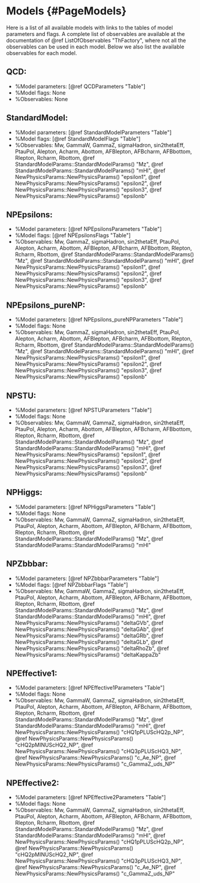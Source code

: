 Models   {#PageModels}
==========================================================

Here is a list of all available models with links to the tables of
model parameters and flags. 
A complete list of observables are available at the documentation of
@ref ListOfObservables "ThFactory", where not all the observables can
be used in each model. Below we also list the available observables for
each model. 

## QCD:

  - %Model parameters: [@ref QCDParameters "Table"]
  - %Model flags: None
  - %Observables: None

## StandardModel:

  - %Model parameters: [@ref StandardModelParameters "Table"]
  - %Model flags: [@ref StandardModelFlags "Table"]
  - %Observables: Mw, GammaW, GammaZ, sigmaHadron, sin2thetaEff,
    PtauPol, Alepton, Acharm, Abottom, AFBlepton, AFBcharm, AFBbottom,
    Rlepton, Rcharm, Rbottom, 
    @ref StandardModelParams::StandardModelParams() "Mz",
    @ref StandardModelParams::StandardModelParams() "mHl",
	@ref NewPhysicsParams::NewPhysicsParams() "epsilon1",
	@ref NewPhysicsParams::NewPhysicsParams() "epsilon2",
	@ref NewPhysicsParams::NewPhysicsParams() "epsilon3",
	@ref NewPhysicsParams::NewPhysicsParams() "epsilonb"

## NPEpsilons:

  - %Model parameters: [@ref NPEpsilonsParameters "Table"]
  - %Model flags: [@ref NPEpsilonsFlags "Table"]
  - %Observables: Mw, GammaZ, sigmaHadron, sin2thetaEff,
    PtauPol, Alepton, Acharm, Abottom, AFBlepton, AFBcharm, AFBbottom,
    Rlepton, Rcharm, Rbottom,
    @ref StandardModelParams::StandardModelParams() "Mz",
    @ref StandardModelParams::StandardModelParams() "mHl",
	@ref NewPhysicsParams::NewPhysicsParams() "epsilon1",
	@ref NewPhysicsParams::NewPhysicsParams() "epsilon2",
	@ref NewPhysicsParams::NewPhysicsParams() "epsilon3",
	@ref NewPhysicsParams::NewPhysicsParams() "epsilonb"

## NPEpsilons_pureNP:

  - %Model parameters: [@ref NPEpsilons_pureNPParameters "Table"]
  - %Model flags: None
  - %Observables: Mw, GammaZ, sigmaHadron, sin2thetaEff,
    PtauPol, Alepton, Acharm, Abottom, AFBlepton, AFBcharm, AFBbottom,
    Rlepton, Rcharm, Rbottom,
    @ref StandardModelParams::StandardModelParams() "Mz",
    @ref StandardModelParams::StandardModelParams() "mHl",
	@ref NewPhysicsParams::NewPhysicsParams() "epsilon1",
	@ref NewPhysicsParams::NewPhysicsParams() "epsilon2",
	@ref NewPhysicsParams::NewPhysicsParams() "epsilon3",
	@ref NewPhysicsParams::NewPhysicsParams() "epsilonb"

## NPSTU:

  - %Model parameters: [@ref NPSTUParameters "Table"]
  - %Model flags: None
  - %Observables: Mw, GammaW, GammaZ, sigmaHadron, sin2thetaEff,
    PtauPol, Alepton, Acharm, Abottom, AFBlepton, AFBcharm, AFBbottom,
    Rlepton, Rcharm, Rbottom,
    @ref StandardModelParams::StandardModelParams() "Mz",
    @ref StandardModelParams::StandardModelParams() "mHl",
	@ref NewPhysicsParams::NewPhysicsParams() "epsilon1",
	@ref NewPhysicsParams::NewPhysicsParams() "epsilon2",
	@ref NewPhysicsParams::NewPhysicsParams() "epsilon3",
	@ref NewPhysicsParams::NewPhysicsParams() "epsilonb"

## NPHiggs:

  - %Model parameters: [@ref NPHiggsParameters "Table"]
  - %Model flags: None
  - %Observables: Mw, GammaW, GammaZ, sigmaHadron, sin2thetaEff,
    PtauPol, Alepton, Acharm, Abottom, AFBlepton, AFBcharm, AFBbottom,
    Rlepton, Rcharm, Rbottom,
    @ref StandardModelParams::StandardModelParams() "Mz",
    @ref StandardModelParams::StandardModelParams() "mHl"

## NPZbbbar:

  - %Model parameters: [@ref NPZbbbarParameters "Table"]
  - %Model flags: [@ref NPZbbbarFlags "Table"]
  - %Observables: Mw, GammaW, GammaZ, sigmaHadron, sin2thetaEff,
    PtauPol, Alepton, Acharm, Abottom, AFBlepton, AFBcharm, AFBbottom,
    Rlepton, Rcharm, Rbottom,
    @ref StandardModelParams::StandardModelParams() "Mz",
    @ref StandardModelParams::StandardModelParams() "mHl",
    @ref NewPhysicsParams::NewPhysicsParams() "deltaGVb",
    @ref NewPhysicsParams::NewPhysicsParams() "deltaGAb",
    @ref NewPhysicsParams::NewPhysicsParams() "deltaGRb",
    @ref NewPhysicsParams::NewPhysicsParams() "deltaGLb",
    @ref NewPhysicsParams::NewPhysicsParams() "deltaRhoZb",
    @ref NewPhysicsParams::NewPhysicsParams() "deltaKappaZb"

## NPEffective1:

  - %Model parameters: [@ref NPEffective1Parameters "Table"]
  - %Model flags: None
  - %Observables: Mw, GammaW, GammaZ, sigmaHadron, sin2thetaEff,
    PtauPol, Alepton, Acharm, Abottom, AFBlepton, AFBcharm, AFBbottom,
    Rlepton, Rcharm, Rbottom,
    @ref StandardModelParams::StandardModelParams() "Mz",
    @ref StandardModelParams::StandardModelParams() "mHl",
    @ref NewPhysicsParams::NewPhysicsParams() "cHQ1pPLUScHQ2p_NP",
    @ref NewPhysicsParams::NewPhysicsParams() "cHQ2pMINUScHQ2_NP",
    @ref NewPhysicsParams::NewPhysicsParams() "cHQ3pPLUScHQ3_NP",
    @ref NewPhysicsParams::NewPhysicsParams() "c_Ae_NP",
    @ref NewPhysicsParams::NewPhysicsParams() "c_GammaZ_uds_NP"

## NPEffective2:

  - %Model parameters: [@ref NPEffective2Parameters "Table"]
  - %Model flags: None
  - %Observables: Mw, GammaW, GammaZ, sigmaHadron, sin2thetaEff,
    PtauPol, Alepton, Acharm, Abottom, AFBlepton, AFBcharm, AFBbottom,
    Rlepton, Rcharm, Rbottom,
    @ref StandardModelParams::StandardModelParams() "Mz",
    @ref StandardModelParams::StandardModelParams() "mHl",
    @ref NewPhysicsParams::NewPhysicsParams() "cHQ1pPLUScHQ2p_NP",
    @ref NewPhysicsParams::NewPhysicsParams() "cHQ2pMINUScHQ2_NP",
    @ref NewPhysicsParams::NewPhysicsParams() "cHQ3pPLUScHQ3_NP",
    @ref NewPhysicsParams::NewPhysicsParams() "c_Ae_NP",
    @ref NewPhysicsParams::NewPhysicsParams() "c_GammaZ_uds_NP"


